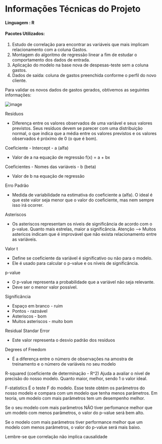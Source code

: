 # Informações Técnicas do Projeto

#### Linguagem : R
#### Pacotes Utilizados: 

1. Estudo de correlação para encontrar as variáveis que mais implicam relacionamento com a coluna Gastos.
2. Montagem do algoritmo de regressão linear a fim de estudar o comportamento dos dados de entrada.
3. Aplicação do modelo na base nova de despesas-teste sem a coluna gastos.
4. Dados de saída: coluna de gastos preenchida conforme o perfil do novo cliente.

Para validar os novos dados de gastos gerados, obtivemos as seguintes informações:

![image](https://user-images.githubusercontent.com/119424591/207580220-ae405880-3476-441e-8c8a-cd5e2692f55c.png)

Resíduos
- Diferença entre os valores observados de uma variável e seus valores previstos.
Seus resíduos devem se parecer com uma distribuição normal, o que indica que a média entre os valores previstos e os valores observados é próximo de 0 (o que é bom).

Coeficiente - Intercept - a (alfa)
- Valor de a na equação de regressão f(x) = a + bx

Coeficientes - Nomes das variáveis - b (beta)
- Valor de b na equação de regressão

Erro Padrão
- Medida de variabilidade na estimativa do coeficiente a (alfa). O ideal é que este valor 
seja menor que o valor do coeficiente, mas nem sempre isso irá ocorrer.

Asteriscos 
- Os asteriscos representam os níveis de significância de acordo com o p-value.
Quanto mais estrelas, maior a significância.
Atenção --> Muitos astericos indicam que é improvável que não exista 
relacionamento entre as variáveis.

Valor t
- Define se coeficiente da variável é significativo ou não para o modelo. 
- Ele é usado para calcular o p-value e os níveis de significância.

p-value
- O p-value representa a probabilidade que a variável não seja relevante. 
- Deve ser o menor valor possível. 

Significância
- Espaço em branco - ruim
- Pontos - razoável
- Asteriscos - bom
- Muitos asteriscos - muito bom

Residual Standar Error
- Este valor representa o desvio padrão dos resíduos

Degrees of Freedom
- É a diferença entre o número de observações na amostra de treinamento  e o número de variáveis no seu modelo

R-squared (coeficiente de determinação - R^2)
Ajuda a avaliar o nível de precisão do nosso modelo. 
Quanto maior, melhor, sendo 1 o valor ideal.

F-statistics
É o teste F do modelo. Esse teste obtém os parâmetros do nosso modelo 
e compara com um modelo que tenha menos parâmetros.
Em teoria, um modelo com mais parâmetros tem um desempenho melhor. 

Se o seu modelo com mais parâmetros NÃO tiver perfomance
melhor que um modelo com menos parâmetros, o valor do p-value será bem alto. 

Se o modelo com mais parâmetros tiver performance
melhor que um modelo com menos parâmetros, o valor do p-value será mais baixo.

Lembre-se que correlação não implica causalidade
